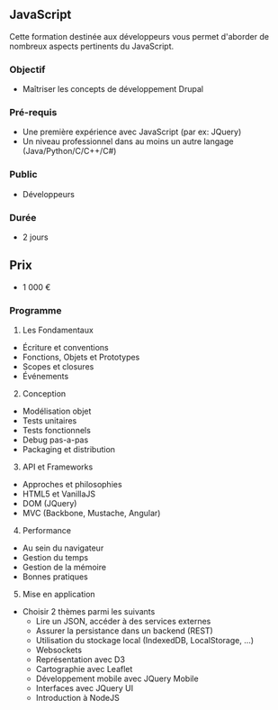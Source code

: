 ## JavaScript
Cette formation destinée aux développeurs vous permet d'aborder de nombreux aspects pertinents du JavaScript.

### Objectif
   * Maîtriser les concepts de développement Drupal

### Pré-requis
   * Une première expérience avec JavaScript (par ex: JQuery)
   * Un niveau professionnel dans au moins un autre langage (Java/Python/C/C++/C#)

### Public
  * Développeurs

### Durée
* 2 jours

## Prix
* 1 000 €

### Programme
1. Les Fondamentaux
  * Écriture et conventions
  * Fonctions, Objets et Prototypes
  * Scopes et closures
  * Événements
2. Conception
  * Modélisation objet
  * Tests unitaires
  * Tests fonctionnels
  * Debug pas-a-pas
  * Packaging et distribution
3. API et Frameworks
  * Approches et philosophies
  * HTML5 et VanillaJS
  * DOM (JQuery)
  * MVC (Backbone, Mustache, Angular)
4. Performance
  * Au sein du navigateur
  * Gestion du temps
  * Gestion de la mémoire
  * Bonnes pratiques
5. Mise en application
  * Choisir 2 thèmes parmi les suivants
    * Lire un JSON, accéder à des services externes
    * Assurer la persistance dans un backend (REST)
    * Utilisation du stockage local (IndexedDB, LocalStorage, ...)
    * Websockets
    * Représentation avec D3
    * Cartographie avec Leaflet
    * Développement mobile avec JQuery Mobile
    * Interfaces avec JQuery UI
    * Introduction à NodeJS
